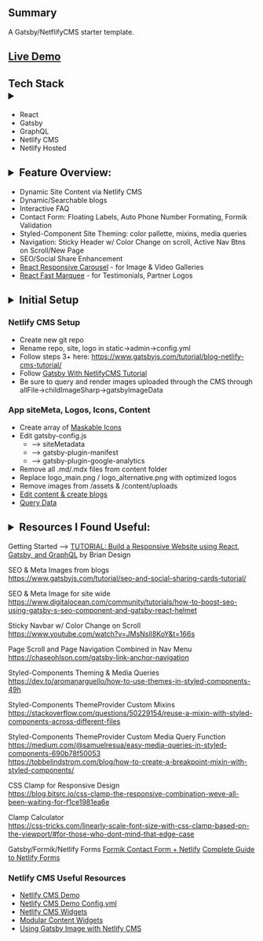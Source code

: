 ## Summary
A Gatsby/NetflifyCMS starter template.  

## [Live Demo](https://gatsby-netlify-cms-starter-template-plus.netlify.app/)

## Tech Stack <details><summary></summary><br/>
  * React
  * Gatsby
  * GraphQL
  * Netlify CMS
  * Netlify Hosted
 </details>

## <details><summary>Feature Overview:</summary><br/>

  * Dynamic Site Content via Netlify CMS
  * Dynamic/Searchable blogs
  * Interactive FAQ
  * Contact Form: Floating Labels, Auto Phone Number Formating, Formik Validation 
  * Styled-Component Site Theming: color pallette, mixins, media queries 
  * Navigation: Sticky Header w/ Color Change on scroll, Active Nav Btns on Scroll/New Page
  * SEO/Social Share Enhancement
  * [React Responsive Carousel](https://www.npmjs.com/package/react-responsive-carousel) - for Image & Video Galleries
  * [React Fast Marquee](https://www.npmjs.com/package/react-fast-marquee) - for Testimonials, Partner Logos
</details>

## <details><summary>Initial Setup</summary><br/>

### Netlify CMS Setup
  * Create new git repo
  * Rename repo, site, logo in static->admin->config.yml
  * Follow steps 3+ here: https://www.gatsbyjs.com/tutorial/blog-netlify-cms-tutorial/
  * Follow [Gatsby With NetlifyCMS Tutorial](https://www.youtube.com/watch?v=IWmVSm2KevY)
  * Be sure to query and render images uploaded through the CMS through allFile->childImageSharp->gatsbyImageData

### App siteMeta, Logos, Icons, Content
  * Create array of [Maskable Icons](https://maskable.app/editor)
  * Edit gatsby-config.js
      * --> siteMetadata
      * --> gatsby-plugin-manifest
      * --> gatsby-plugin-google-analytics
  * Remove all .md/.mdx files from content folder
  * Replace logo_main.png / logo_alternative.png with optimized logos
  * Remove images from /assets & /content/uploads
  * [Edit content & create blogs](http://localhost:8000/admin/)
  * [Query Data](http://localhost:8000/___graphql)
</details>

## <details><summary>Resources I Found Useful:</summary><br/>

Getting Started --> 
[TUTORIAL: Build a Responsive Website using React, Gatsby, and GraphQL](https://www.youtube.com/watch?v=smHhNzM5Uo4&t=270s)
by Brian Design

SEO & Meta Images from blogs  
https://www.gatsbyjs.com/tutorial/seo-and-social-sharing-cards-tutorial/


SEO & Meta Image for site wide  
https://www.digitalocean.com/community/tutorials/how-to-boost-seo-using-gatsby-s-seo-component-and-gatsby-react-helmet


Sticky Navbar w/ Color Change on Scroll  
https://www.youtube.com/watch?v=JMsNslI8KoY&t=166s

Page Scroll and Page Navigation Combined in Nav Menu
https://chaseohlson.com/gatsby-link-anchor-navigation


Styled-Components Theming &  Media Queries  
https://dev.to/aromanarguello/how-to-use-themes-in-styled-components-49h


Styled-Components ThemeProvider Custom Mixins  
https://stackoverflow.com/questions/50229154/reuse-a-mixin-with-styled-components-across-different-files


Styled-Components ThemeProvider Custom Media Query Function  
https://medium.com/@samuelresua/easy-media-queries-in-styled-components-690b78f50053  
https://tobbelindstrom.com/blog/how-to-create-a-breakpoint-mixin-with-styled-components/


CSS Clamp for Responsive Design  
https://blog.bitsrc.io/css-clamp-the-responsive-combination-weve-all-been-waiting-for-f1ce1981ea6e


Clamp Calculator  
https://css-tricks.com/linearly-scale-font-size-with-css-clamp-based-on-the-viewport/#for-those-who-dont-mind-that-edge-case


Gatsby/Formik/Netlify Forms
[Formik Contact Form + Netlify](https://www.derekaspaulding.com/blog/simple-contact-form-with-gatsby-formik-and-netlify/)
[Complete Guide to Netlify Forms](https://www.stackbit.com/blog/complete-guide-netlify-forms/)


### Netlify CMS Useful Resources
  * [Netlify CMS Demo](https://cms-demo.netlify.com/#/collections/settings/entries/authors)
  * [Netlify CMS Demo Config.yml](https://github.com/netlify/netlify-cms/blob/master/dev-test/config.yml)
  * [Netlify CMS Widgets](]https://www.netlifycms.org/docs/widgets/)
  * [Modular Content Widgets](https://www.youtube.com/watch?v=R4rLx6wTqMw)
  * [Using Gatsby Image with Netlify CMS](https://www.frontendstumbles.com/using-gatsby-image-with-netlify-cms/)
</details>
